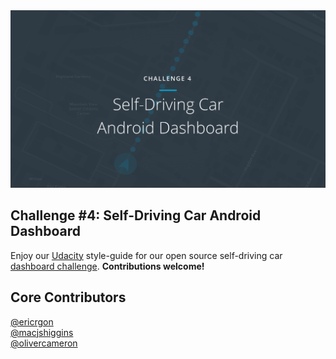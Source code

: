 <img src="images/cover.png" alt="Challenge #4" width="800px">

## Challenge #4: Self-Driving Car Android Dashboard

Enjoy our [Udacity](https://udacity.com) style-guide for our open source self-driving car [dashboard challenge](https://medium.com/p/83a2a5c8b29e). **Contributions welcome!**

## Core Contributors
[@ericrgon](https://twitter.com/ericrgon)<br>
[@macjshiggins](https://twitter.com/macjshiggins)<br>
[@olivercameron](https://twitter.com/olivercameron)<br>
